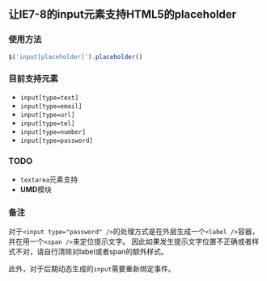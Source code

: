 ## 让IE7-8的input元素支持HTML5的placeholder

### 使用方法

```js
$('input[placeholder]').placeholder()
```

### 目前支持元素

- `input[type=text]`
- `input[type=email]`
- `input[type=url]`
- `input[type=tel]`
- `input[type=number]`
- `input[type=password]`

### TODO

- `textarea`元素支持
- **UMD**模块

### 备注
对于`<input type="password" />`的处理方式是在外层生成一个`<label />`容器，并在用一个`<span />`来定位提示文字。
因此如果发生提示文字位置不正确或者样式不对，请自行清除对label或者span的额外样式。

此外，对于后期动态生成的`input`需要重新绑定事件。

